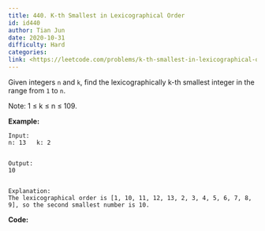 ```yaml
---
title: 440. K-th Smallest in Lexicographical Order
id: id440
author: Tian Jun
date: 2020-10-31
difficulty: Hard
categories: 
link: <https://leetcode.com/problems/k-th-smallest-in-lexicographical-order/description/>
---
```


Given integers `n` and `k`, find the lexicographically k-th smallest integer
in the range from `1` to `n`.

Note: 1 ≤ k ≤ n ≤ 109.

**Example:**
            
	Input:    n: 13   k: 2        
	Output:    10        
	Explanation:    The lexicographical order is [1, 10, 11, 12, 13, 2, 3, 4, 5, 6, 7, 8, 9], so the second smallest number is 10.    


**Code:**
